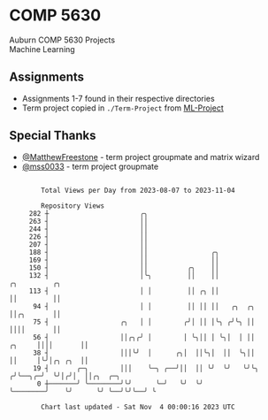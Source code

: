 # COMP 5630
Auburn COMP 5630 Projects  
Machine Learning

## Assignments
- Assignments 1-7 found in their respective directories
- Term project copied in `./Term-Project` from [ML-Project](https://github.com/wumphlett/ML-Project)

## Special Thanks
- [@MatthewFreestone](https://github.com/MatthewFreestone) - term project groupmate and matrix wizard
- [@mss0033](https://github.com/mss0033) - term project groupmate

```

        Total Views per Day from 2023-08-07 to 2023-11-04

        Repository Views
     282 ┼                       ╭╮
     263 ┤                       ││
     244 ┤                       ││
     226 ┤                       ││
     207 ┤                       ││
     188 ┤                       ││                ╭╮
     169 ┤                       ││                ││
     150 ┤                       ││          ╭╮    ││
     132 ┤                       │╰╮         ││    ││                          ╭╮         ╭╮
     113 ┤                       │ │         ││ ╭╮ ││                          ││         ││
      94 ┤                       │ │         ││ ││ ││   ╭╮  ╭╮                 ││╭╮       ││
      75 ┤                  ╭╮   │ │        ╭╯│ ││ │╰╮ ╭╯╰╮ ││                 ││││       ││
      56 ┤                  ││╭╮╭╯ │        │ ╰╮││ │ ╰╮│  │ ││          ╭╮     ││││       ││
      38 ┤                  │││╰╯  │      ╭╮│  ││╰╮│  ││  ╰╮││          ││     │╰╯│╭╮ ╭╮  ││
      19 ┤       ╭─╮        │││    ╰─╮ ╭──╯││  ││ ╰╯  ╰╯   ╰╯╰╮        ╭╯╰──╮╭─╯  ╰╯│╭╯│  ││╭╮  ╭─╮
       0 ┼───────╯ ╰────────╯╰╯      ╰─╯   ╰╯  ╰╯             ╰────────╯    ╰╯      ╰╯ ╰──╯╰╯╰──╯ ╰

        Chart last updated - Sat Nov  4 00:00:16 2023 UTC
        
```
